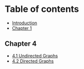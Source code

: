 # Table of contents

* [Introduction](README.md)
* [Chapter 1](chapter-1.md)

## Chapter 4

* [4.1 Undirected Graphs](chapter-4/4.1-undirected-graphs.md)
* [4.2 Directed Graphs](chapter-4/4.2-directed-graphs.md)

